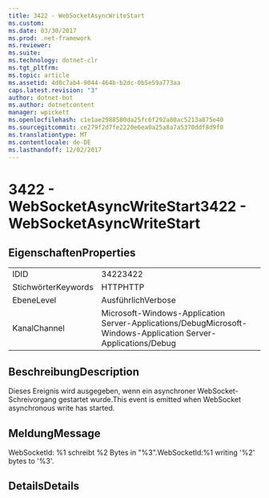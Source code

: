 ```yaml
---
title: 3422 - WebSocketAsyncWriteStart
ms.custom: 
ms.date: 03/30/2017
ms.prod: .net-framework
ms.reviewer: 
ms.suite: 
ms.technology: dotnet-clr
ms.tgt_pltfrm: 
ms.topic: article
ms.assetid: 4d0c7ab4-9044-464b-b2dc-0b5e59a773aa
caps.latest.revision: "3"
author: dotnet-bot
ms.author: dotnetcontent
manager: wpickett
ms.openlocfilehash: c1e1ae2988580da25fc6f292a80ac5213a875e40
ms.sourcegitcommit: ce279f2d7fe2220e6ea0a25a8a7a5370ddf8d9f0
ms.translationtype: MT
ms.contentlocale: de-DE
ms.lasthandoff: 12/02/2017
---
```

# <a name="3422---websocketasyncwritestart"></a><span data-ttu-id="d6407-102">3422 - WebSocketAsyncWriteStart</span><span class="sxs-lookup"><span data-stu-id="d6407-102">3422 - WebSocketAsyncWriteStart</span></span>
## <a name="properties"></a><span data-ttu-id="d6407-103">Eigenschaften</span><span class="sxs-lookup"><span data-stu-id="d6407-103">Properties</span></span>  
  
|||  
|-|-|  
|<span data-ttu-id="d6407-104">ID</span><span class="sxs-lookup"><span data-stu-id="d6407-104">ID</span></span>|<span data-ttu-id="d6407-105">3422</span><span class="sxs-lookup"><span data-stu-id="d6407-105">3422</span></span>|  
|<span data-ttu-id="d6407-106">Stichwörter</span><span class="sxs-lookup"><span data-stu-id="d6407-106">Keywords</span></span>|<span data-ttu-id="d6407-107">HTTP</span><span class="sxs-lookup"><span data-stu-id="d6407-107">HTTP</span></span>|  
|<span data-ttu-id="d6407-108">Ebene</span><span class="sxs-lookup"><span data-stu-id="d6407-108">Level</span></span>|<span data-ttu-id="d6407-109">Ausführlich</span><span class="sxs-lookup"><span data-stu-id="d6407-109">Verbose</span></span>|  
|<span data-ttu-id="d6407-110">Kanal</span><span class="sxs-lookup"><span data-stu-id="d6407-110">Channel</span></span>|<span data-ttu-id="d6407-111">Microsoft-Windows-Application Server-Applications/Debug</span><span class="sxs-lookup"><span data-stu-id="d6407-111">Microsoft-Windows-Application Server-Applications/Debug</span></span>|  
  
## <a name="description"></a><span data-ttu-id="d6407-112">Beschreibung</span><span class="sxs-lookup"><span data-stu-id="d6407-112">Description</span></span>  
 <span data-ttu-id="d6407-113">Dieses Ereignis wird ausgegeben, wenn ein asynchroner WebSocket-Schreivorgang gestartet wurde.</span><span class="sxs-lookup"><span data-stu-id="d6407-113">This event is emitted when WebSocket asynchronous write has started.</span></span>  
  
## <a name="message"></a><span data-ttu-id="d6407-114">Meldung</span><span class="sxs-lookup"><span data-stu-id="d6407-114">Message</span></span>  
 <span data-ttu-id="d6407-115">WebSocketId: %1 schreibt %2 Bytes in "%3".</span><span class="sxs-lookup"><span data-stu-id="d6407-115">WebSocketId:%1 writing '%2' bytes to '%3'.</span></span>  
  
## <a name="details"></a><span data-ttu-id="d6407-116">Details</span><span class="sxs-lookup"><span data-stu-id="d6407-116">Details</span></span>
